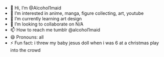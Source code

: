 - 👋 Hi, I’m @Alcohol1maid
- 👀 I’m interested in anime, manga, figure collecting, art, youtube
- 🌱 I’m currently learning art design
- 💞️ I’m looking to collaborate on N/A
- 📫 How to reach me tumblr @alcohol1maid
- 😄 Pronouns: all
- ⚡ Fun fact: i threw my baby jesus doll when i was 6 at a christmas play into the crowd

<!---
Alcohol1maid/Alcohol1maid is a ✨ special ✨ repository because its `README.md` (this file) appears on your GitHub profile.
You can click the Preview link to take a look at your changes.
--->
